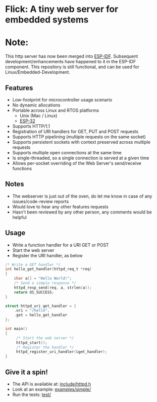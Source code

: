# Flick: A tiny web server for embedded systems

# Note: 
This http server has now been merged into [ESP-IDF](https://github.com/espressif/esp-idf/tree/v4.3.1/components/esp_http_server). Subsequent development/enhancements have happened to it in the ESP-IDF component. This repository is still functional, and can be used for Linux/Embedded-Development.

## Features
* Low-footprint for microcontroller usage scenario
* No dynamic allocations
* Portable across Linux and RTOS platforms
  * Unix (Mac / Linux)
  * [ESP-32](examples/esp32)
* Supports HTTP/1.1
* Registration of URI handlers for GET, PUT and POST requests
* Supports HTTP pipelining (multiple requests on the same socket)
* Supports persistent sockets with context preserved across multiple requests
* Supports multiple open connections at the same time
* Is single-threaded, so a single connection is served at a given time
* Allows per-socket overriding of the Web Server's send/receive functions

## Notes
* The webserver is just out of the oven, do let me know in case of any issues/code-review reports
* Would love to hear any other features requests
* Hasn't been reviewed by any other person, any comments would be helpful

## Usage

* Write a function handler for a URI GET or POST
* Start the web server
* Register the URI handler, as below

```c
/* Write a GET handler */
int hello_get_handler(httpd_req_t *req)
{
	char a[] = "Hello World!";
	/* Send a simple response */
	httpd_resp_send(req, a, strlen(a));
	return OS_SUCCESS;
}

struct httpd_uri get_handler = {
	.uri = "/hello",
	.get = hello_get_handler
};

int main()
{
     /* Start the web server */
     httpd_start();
     /* Register the handler */
     httpd_register_uri_handler(&get_handler);
}

```

## Give it a spin!

* The API is available at: [include/httpd.h](include/httpd.h)
* Look at an example: [examples/simple/](examples/simple)
* Run the tests: [test/](test/)

